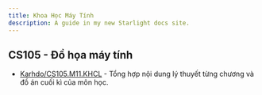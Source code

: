 ```yaml
---
title: Khoa Học Máy Tính 
description: A guide in my new Starlight docs site.
---
```


## CS105 - Đồ họa máy tính
- [Karhdo/CS105.M11.KHCL](https://github.com/Karhdo/CS105.M11.KHCL) - Tổng hợp nội dung lý thuyết từng chương và đồ án cuối kì của môn học.